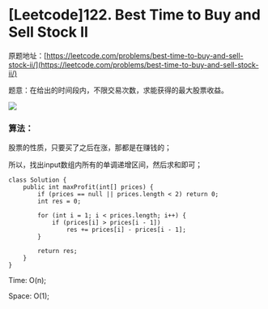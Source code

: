 # \[Leetcode]122. Best Time to Buy and Sell Stock II

原题地址：[https://leetcode.com/problems/best-time-to-buy-and-sell-stock-ii/](https://leetcode.com/problems/best-time-to-buy-and-sell-stock-ii/)

题意：在给出的时间段内，不限交易次数，求能获得的最大股票收益。

![](../../.gitbook/assets/122\_maxprofit\_1.png)

### 算法：

股票的性质，只要买了之后在涨，那都是在赚钱的；

所以，找出input数组内所有的单调递增区间，然后求和即可；

```
class Solution {
    public int maxProfit(int[] prices) {
        if (prices == null || prices.length < 2) return 0;
        int res = 0;
        
        for (int i = 1; i < prices.length; i++) {
            if (prices[i] > prices[i - 1])
                res += prices[i] - prices[i - 1];
        }
        
        return res;
    }
}
```

Time: O(n);

Space: O(1);







